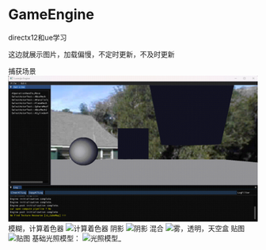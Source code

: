 # GameEngine
 directx12和ue学习

这边就展示图片，加载偏慢，不定时更新，不及时更新

捕获场景
![img](https://github.com/lurenjia399/GameEngine/blob/master/%E8%A7%86%E9%A2%91/%E6%8D%95%E8%8E%B7Actor.gif)
模糊，计算着色器
![计算着色器](https://github.com/lurenjia399/GameEngine/assets/62169763/504f47bd-d28a-4169-8b96-0eb3a3e82f31)
阴影
![阴影](https://github.com/lurenjia399/GameEngine/assets/62169763/0dba786b-fc2a-4470-9ff3-63816b8a3603)
混合
![雾，透明，天空盒](https://user-images.githubusercontent.com/62169763/182022487-53f2bc59-0e67-47ca-963d-c449aadd8dff.gif)
贴图
![贴图](https://user-images.githubusercontent.com/62169763/175771694-0483f5ac-b08a-47ad-b7f1-9a7eff15ce1f.gif)
基础光照模型：
![光照模型_](https://user-images.githubusercontent.com/62169763/170821706-abfcbcaa-9747-4294-8631-a3c3cad034c7.gif)
